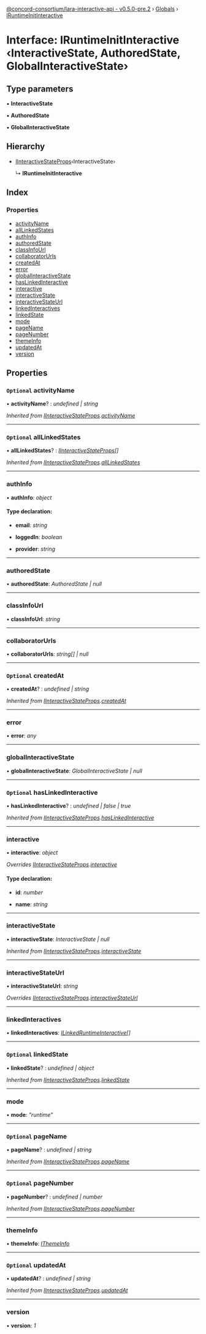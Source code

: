 [@concord-consortium/lara-interactive-api - v0.5.0-pre.2](../README.md) › [Globals](../globals.md) › [IRuntimeInitInteractive](iruntimeinitinteractive.md)

# Interface: IRuntimeInitInteractive ‹**InteractiveState, AuthoredState, GlobalInteractiveState**›

## Type parameters

▪ **InteractiveState**

▪ **AuthoredState**

▪ **GlobalInteractiveState**

## Hierarchy

* [IInteractiveStateProps](iinteractivestateprops.md)‹InteractiveState›

  ↳ **IRuntimeInitInteractive**

## Index

### Properties

* [activityName](iruntimeinitinteractive.md#optional-activityname)
* [allLinkedStates](iruntimeinitinteractive.md#optional-alllinkedstates)
* [authInfo](iruntimeinitinteractive.md#authinfo)
* [authoredState](iruntimeinitinteractive.md#authoredstate)
* [classInfoUrl](iruntimeinitinteractive.md#classinfourl)
* [collaboratorUrls](iruntimeinitinteractive.md#collaboratorurls)
* [createdAt](iruntimeinitinteractive.md#optional-createdat)
* [error](iruntimeinitinteractive.md#error)
* [globalInteractiveState](iruntimeinitinteractive.md#globalinteractivestate)
* [hasLinkedInteractive](iruntimeinitinteractive.md#optional-haslinkedinteractive)
* [interactive](iruntimeinitinteractive.md#interactive)
* [interactiveState](iruntimeinitinteractive.md#interactivestate)
* [interactiveStateUrl](iruntimeinitinteractive.md#interactivestateurl)
* [linkedInteractives](iruntimeinitinteractive.md#linkedinteractives)
* [linkedState](iruntimeinitinteractive.md#optional-linkedstate)
* [mode](iruntimeinitinteractive.md#mode)
* [pageName](iruntimeinitinteractive.md#optional-pagename)
* [pageNumber](iruntimeinitinteractive.md#optional-pagenumber)
* [themeInfo](iruntimeinitinteractive.md#themeinfo)
* [updatedAt](iruntimeinitinteractive.md#optional-updatedat)
* [version](iruntimeinitinteractive.md#version)

## Properties

### `Optional` activityName

• **activityName**? : *undefined | string*

*Inherited from [IInteractiveStateProps](iinteractivestateprops.md).[activityName](iinteractivestateprops.md#optional-activityname)*

___

### `Optional` allLinkedStates

• **allLinkedStates**? : *[IInteractiveStateProps](iinteractivestateprops.md)[]*

*Inherited from [IInteractiveStateProps](iinteractivestateprops.md).[allLinkedStates](iinteractivestateprops.md#optional-alllinkedstates)*

___

###  authInfo

• **authInfo**: *object*

#### Type declaration:

* **email**: *string*

* **loggedIn**: *boolean*

* **provider**: *string*

___

###  authoredState

• **authoredState**: *AuthoredState | null*

___

###  classInfoUrl

• **classInfoUrl**: *string*

___

###  collaboratorUrls

• **collaboratorUrls**: *string[] | null*

___

### `Optional` createdAt

• **createdAt**? : *undefined | string*

*Inherited from [IInteractiveStateProps](iinteractivestateprops.md).[createdAt](iinteractivestateprops.md#optional-createdat)*

___

###  error

• **error**: *any*

___

###  globalInteractiveState

• **globalInteractiveState**: *GlobalInteractiveState | null*

___

### `Optional` hasLinkedInteractive

• **hasLinkedInteractive**? : *undefined | false | true*

*Inherited from [IInteractiveStateProps](iinteractivestateprops.md).[hasLinkedInteractive](iinteractivestateprops.md#optional-haslinkedinteractive)*

___

###  interactive

• **interactive**: *object*

*Overrides [IInteractiveStateProps](iinteractivestateprops.md).[interactive](iinteractivestateprops.md#interactive)*

#### Type declaration:

* **id**: *number*

* **name**: *string*

___

###  interactiveState

• **interactiveState**: *InteractiveState | null*

*Inherited from [IInteractiveStateProps](iinteractivestateprops.md).[interactiveState](iinteractivestateprops.md#interactivestate)*

___

###  interactiveStateUrl

• **interactiveStateUrl**: *string*

*Overrides [IInteractiveStateProps](iinteractivestateprops.md).[interactiveStateUrl](iinteractivestateprops.md#optional-interactivestateurl)*

___

###  linkedInteractives

• **linkedInteractives**: *[ILinkedRuntimeInteractive](ilinkedruntimeinteractive.md)[]*

___

### `Optional` linkedState

• **linkedState**? : *undefined | object*

*Inherited from [IInteractiveStateProps](iinteractivestateprops.md).[linkedState](iinteractivestateprops.md#optional-linkedstate)*

___

###  mode

• **mode**: *"runtime"*

___

### `Optional` pageName

• **pageName**? : *undefined | string*

*Inherited from [IInteractiveStateProps](iinteractivestateprops.md).[pageName](iinteractivestateprops.md#optional-pagename)*

___

### `Optional` pageNumber

• **pageNumber**? : *undefined | number*

*Inherited from [IInteractiveStateProps](iinteractivestateprops.md).[pageNumber](iinteractivestateprops.md#optional-pagenumber)*

___

###  themeInfo

• **themeInfo**: *[IThemeInfo](ithemeinfo.md)*

___

### `Optional` updatedAt

• **updatedAt**? : *undefined | string*

*Inherited from [IInteractiveStateProps](iinteractivestateprops.md).[updatedAt](iinteractivestateprops.md#optional-updatedat)*

___

###  version

• **version**: *1*
